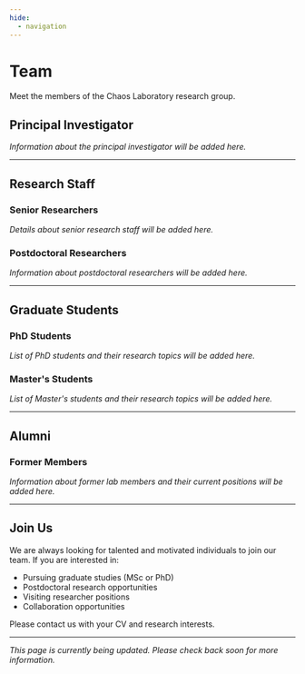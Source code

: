 ```yaml
---
hide:
  - navigation
---
```


# Team

Meet the members of the Chaos Laboratory research group.

## Principal Investigator

*Information about the principal investigator will be added here.*

---

## Research Staff

### Senior Researchers

*Details about senior research staff will be added here.*

### Postdoctoral Researchers

*Information about postdoctoral researchers will be added here.*

---

## Graduate Students

### PhD Students

*List of PhD students and their research topics will be added here.*

### Master's Students

*List of Master's students and their research topics will be added here.*

---

## Alumni

### Former Members

*Information about former lab members and their current positions will be added here.*

---

## Join Us

We are always looking for talented and motivated individuals to join our team. If you are interested in:

- Pursuing graduate studies (MSc or PhD)
- Postdoctoral research opportunities
- Visiting researcher positions
- Collaboration opportunities

Please contact us with your CV and research interests.

---

*This page is currently being updated. Please check back soon for more information.*
